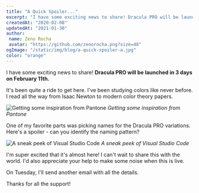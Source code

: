 ```yaml
---
title: "A Quick Spoiler..."
excerpt: "I have some exciting news to share! Dracula PRO will be launched in 3 days on February 11th. It's been quite a ride to get here. I've been studying colors like never before."
createdAt: "2020-02-08"
updatedAt: "2021-01-30"
author:
 name: Zeno Rocha
 avatar: "https://github.com/zenorocha.png?size=48"
ogImage: "/static/img/blog/a-quick-spoiler-a.jpg"
color: "orange"
---
```


I have some exciting news to share!
**Dracula PRO will be launched in 3 days on February 11th.**

It's been quite a ride to get here. I've been studying colors like never before.
I read all the way from Isaac Newton to modern color theory papers.

![Getting some inspiration from Pantone](/static/img/blog/a-quick-spoiler-a.jpg)
_Getting some inspiration from Pantone_

One of my favorite parts was picking names for the Dracula PRO variations.
Here's a spoiler - can you identify the naming pattern?

![A sneak peek of Visual Studio Code](/static/img/blog/a-quick-spoiler-b.png)
_A sneak peek of Visual Studio Code_

I'm super excited that it's almost here! I can't wait to share this with the world.
I'd also appreciate your help to make some noise when this is live.

On Tuesday, I'll send another email with all the details.

Thanks for all the support!
